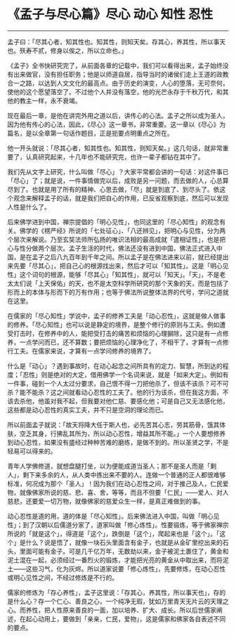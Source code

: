 # 《孟子与尽心篇》尽心 动心 知性 忍性

------

孟子曰：「尽其心者，知其性也。知其性，则知天矣。存其心，养其性，所以事天也。殀寿不贰，修身以俟之，所以立命也。」

《孟子》全书快研究完了，从前面各章的记载中，我们可以看得出来，孟子始终没有出来做官，没有担任职务；他是以师道自居，指导当时的诸侯们走上王道的政教合一之路，以达到人文文化的最高点。由于历史的演变，人心的堕落，无可奈何，使他的这个愿望落空了。不过他个人并没有落空，他的光芒永存于千秋万代，和其他的教主一样，永不衰竭。

现在最后一章，是他在讲完外用之道以后，讲传心的心法。孟子之所以成为圣人，因为他有传心的心法，因此，《尽心》这一章书，非常重要。这一章以《尽心》为篇名，是以全章第一句话作题目，正是扼要点明重点之所在。

他一开头就说：「尽其心者，知其性也。知其性，则知天矣。」这几句话，就非常重要了，认真研究起来，十几年也不能研究完，也许一辈子都钻在其中了。

我们先从文字上研究，什么叫做「尽心」？大家平常都会讲的一句话：对这件事已「尽心」了；就是说，一件事情做完以后，成败是另一问题，而去做的人，心总算尽到了。也就是用了所有的精神、心思去做，「尽」就是到底了、到尽头了。依这个观念来解释孟子的话，就是我们把自心的作用，已反省观察到底，然后可以发现人性是什么了。

后来佛学进到中国，禅宗提倡的「明心见性」，也同这里的「尽心知性」的观念有关。佛学的《楞严经》所说的「七处征心」、「八还辨见」，把明心与见性，分为两个层次来解说。乃至玄奘法师所弘扬的唯识法相的最高成就「遣相证性」，也是把心与性分做两个层次。孟子生活的时代，佛法还没有进到中国，佛法正式进入中国，是在孟子之后八九百年到千年之间。所以孟子是在佛法进来以前，就已经提出来先要「尽其心」，把自己心的根源找出来，然后才可以「知其性」。这是「明心见性」这个词句的根源，能够「尽其心」「知其性」，就可以「知天」。「天」，不是老太太们说「上天保佑」的天，也不是太空科学所研究的那个天象的天，而是包括了形而上的本体与形而下的万有作用；也等于佛法所说整体法界的代号，学问之道就在这里。

在儒家的「尽心知性」学说中，孟子的修养工夫是「动心忍性」，这就是做人做事的修养。「尽心知性」也可以说是静定的境界，是整个修行的原则与工夫。例如遭受打击时，在修养中的人，能把受打击的痛苦和烦恼的心理摒除，这只是有一点修养，一点学问而已，还不算数；要把烦恼的心理净化了，不相干了，才算有一点修行工夫。在儒家来说，才算有一点学问修养的境界了。

什么是「动心」？遇到事故时，在动心起念之间所具有的定力、智慧，所到达的程度；「忍性」则是绝对的大定，借用佛学一个名词来说，就是「如来大定」。例如有一件事，碰到一个人太过分要求，自己恨不得一刀把他杀了，但该不该杀？可不可杀？能不能杀？这之间就看动心忍性的工夫了。他的行为该杀，但在我这方面，不该去杀他，他虽对我不起，但我要对他仁慈、要感化他；可是自己又无法感化他，这些都是动心忍性的真实工夫，并不只是空洞的理论而已。

所以前面孟子就说：「故天将降大任于斯人也，必先苦其心志，劳其筋骨，饿其体肤，空乏其身，行拂乱其所为，所以动心忍性，增益其所不能。」一个人要想修养到动心忍性，如果没有盛经过种种苦难的磨练，是做不到的。所以圣贤之学，不是轻易可以得来的。

青年人学佛修道，就想盘腿打坐，以为便能成道当圣人；那不是圣人而是「剩人」，剩下来多余的人，从人类中拣出来不要的人。连做一个普通的正人都很难够标准，何况成为那个「圣人」！因为我们在动心忍性之间，对于推己及人，仁民爱物，就像佛家所说的慈、悲、喜、舍，等等，而且不但要「仁民」——爱人、对人慈悲，还要爱一切万物，就像佛家的慈爱众生一样，是真正难做到的事。

动心忍性是道的用，道的体是「尽心知性」。后来佛法进入中国，叫做「明心见性」；到了汉朝以后儒道分家了，道家叫做「修心炼性」。性要锻炼，等于佛家禅宗所说的「就是这个」，得道是「这个」，跌倒是「这个」，爬起来也是「这个」。「这个」是什么？说是悟了，就像一块石头里面含有金子，也就是从金矿里挖出来的石头，里面可能有金子。可是几千亿万年，无数劫以来，金子被泥土裹住了，黄金和泥土混在一起，必须经过一番烈火的锻炼，才能把光亮的黄金从中取出来，而将泥土——这些习气，化为灰烬。所以道家说要「修心炼性」，先要修炼，在动心忍性或明心见性之间，不经过修炼是不行的。

儒家的修炼为「存心养性」，孟子这里说：「存其心，养其性，所以事天也」，存的是什么心？存一个仁心、善良之心，一个纯净无瑕，犹如万里青天无片云的天理之心。而养性，把人性原来善良的一面，加以培养、扩大、成长。所以后世儒家阐述，在起心动用上，要做到「亲亲，仁民，爱物」，这是儒家和佛家各自表述不同的要点。

